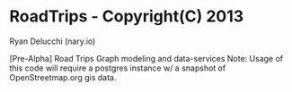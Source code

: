 # RoadTrips - Copyright(C) 2013

Ryan Delucchi (nary.io)

[Pre-Alpha] Road Trips Graph modeling and data-services
Note: Usage of this code will require a postgres instance w/ a snapshot of OpenStreetmap.org gis data.
